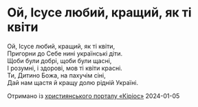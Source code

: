 Ой, Ісусе любий, кращий, як ті квіти
================================================================

Ой, Ісусе любий, кращий, як ті квіти,  
Пригорни до Себе нині українські діти.  
Щоби були добрі, щоби були щасні,  
І розумні, і здорові, мов ті квіти красні.  
Ти, Дитино Божа, на пахучім сіні,  
Дай нам щастя й кращу долю рідній Україні.  


[джерело]: https://kyrios.org.ua/literature/vinchuvannya/11471-oj-isuse-ljubij-kraschij-jak-ti-kviti.html

Отримано із [християнського порталу «Кіріос»][джерело]
2024-01-05
